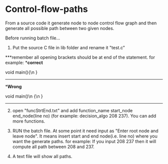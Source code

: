 # Control-flow-paths
From a source code it generate node to node control flow graph and then generate all possible path between two given nodes.

Before running batch file...

1. Put the source C file in lib folder and rename it "test.c"

***remember all opening brackets should be at end of the statement.
for example:
*****correct****

void main(){\n
}
****************

*****Wrong****

void main()\n
{\n
}

****************


2. open "funcStrtEnd.txt" and add function_name start_node end_node(line no) (for example: decision_algo 208 237).
You can add more functions.

3. RUN the batch file.
At some point it need input as "Enter root node and leave node". It means insert start and end node(i.e. line no) where you want the generate paths.
for example: If you input 208 237 then it will compute all path between 208 and 237.


4. A text file will show all paths.

